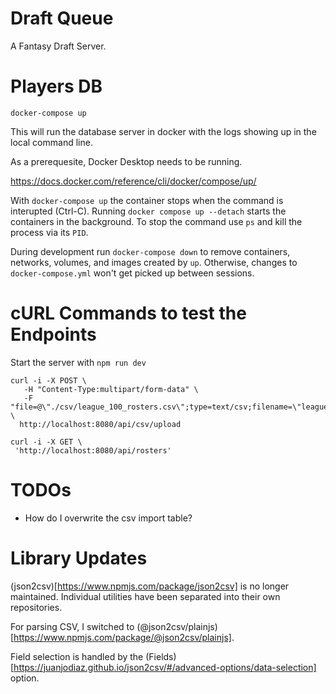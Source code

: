 
# Draft Queue

A Fantasy Draft Server.

# Players DB

`docker-compose up` 

This will run the database server in docker with the logs showing up in the local command line. 

As a prerequesite, Docker Desktop needs to be running.

https://docs.docker.com/reference/cli/docker/compose/up/

With `docker-compose up` the container stops when the command is interupted (Ctrl-C). Running `docker compose up --detach` starts the containers in the background. To stop the command use `ps` and kill the process via its `PID`.

During development run `docker-compose down` to remove containers, networks, volumes, and images created by `up`. Otherwise, changes to `docker-compose.yml` won't get picked up between sessions. 

# cURL Commands to test the Endpoints

Start the server with `npm run dev`

```
curl -i -X POST \
   -H "Content-Type:multipart/form-data" \
   -F "file=@\"./csv/league_100_rosters.csv\";type=text/csv;filename=\"league_100_rosters.csv\"" \
  http://localhost:8080/api/csv/upload
```

```
curl -i -X GET \
 'http://localhost:8080/api/rosters'
```

# TODOs

* How do I overwrite the csv import table?

# Library Updates

(json2csv)[https://www.npmjs.com/package/json2csv] is no longer maintained. Individual utilities have been separated into their own repositories.

For parsing CSV, I switched to (@json2csv/plainjs)[https://www.npmjs.com/package/@json2csv/plainjs]. 

Field selection is handled by the (Fields)[https://juanjodiaz.github.io/json2csv/#/advanced-options/data-selection] option.
